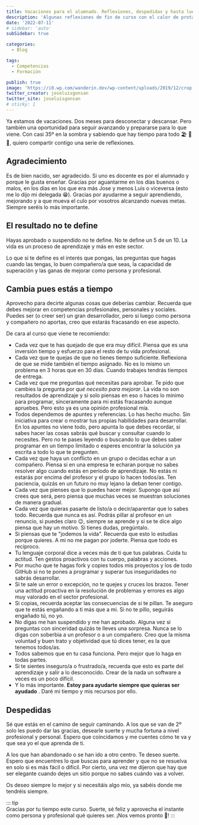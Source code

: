 ```yaml
---
title: Vacaciones para el alumnado. Reflexiones, despedidas y hasta luegos.
description: 'Algunas reflexiones de fin de curso con el calor de protagonista'
date: '2022-07-11'
# sidebar: 'auto'
subSidebar: true

categories:
  - Blog

tags:
  - Competencias
  - Formación

publish: true
image: 'https://i0.wp.com/wanderin.dev/wp-content/uploads/2019/12/crop-0-0-1170-390-0-about-cover.png'
twitter_creator: joseluisgonsan
twitter_site: joseluisgonsan
# sticky: 1
---
```

Ya estamos de vacaciones. Dos meses para desconectar y descansar. Pero también una oportunidad para seguir avanzando y prepararse para lo que viene. Con casi 35º en la sombra y sabiendo que hay tiempo para todo 🏖️ 🍻 🌄, quiero compartir contigo una serie de reflexiones.

<!-- more -->

## Agradecimiento
Es de bien nacido, ser agradecido. Si uno es docente es por el alumnado y porque le gusta enseñar. Gracias por aguantarme en los días buenos o malos, en los días en los que era más Jose y menos Luis o viceversa (esto me lo dijo mi delegada 😁). Gracias por ayudarme a seguir aprendiendo, mejorando  y a que mueva el culo por vosotros alcanzando nuevas metas. Siempre seréis lo más importante.

## El resultado no te define
Hayas aprobado o suspendido no te define. No te define un 5 de un 10. La vida es un proceso de aprendizaje y más en este sector.

Lo que si te define es el interés que pongas, las preguntas que hagas cuando las tengas, lo buen compañero/a que seas, la capacidad de superación y las ganas de mejorar como persona y profesional.

## Cambia pues estás a tiempo
Aprovecho para decirte algunas cosas que deberías cambiar. Recuerda que debes mejorar en competencias profesionales, personales y sociales. Puedes ser (o creer ser) un gran desarrollador, pero si luego como persona y compañero no aportas, creo que estarás fracasando en ese aspecto.

De cara al curso que viene te recomiendo: 
- Cada vez que te has quejado de que era muy difícil. Piensa que es una inversión tiempo y esfuerzo para el resto de tu vida profesional.
- Cada vez que te quejas de que no tienes tiempo suficiente. Reflexiona de que se mide también el tiempo asignado. No es lo mismo un problema en 3 horas que en 30 días. Cuando trabajes tendrás tiempos de entrega.
- Cada vez que me preguntas qué necesitas para aprobar. Te pido que cambies la pregunta por *qué necesito para mejorar*. La vida no son resultados de aprendizaje y si solo piensas en eso o haces lo mínimo para programar, sinceramente para mi estás fracasando aunque apruebes. Pero esto ya es una opinión profesional mía. 
- Todos dependemos de apuntes y referencias. Lo has hecho mucho. Sin iniciativa para crear o mostrar tus propias habilidades para desarrollar. En los apuntes no viene todo, pero apunta lo que debes recordar, si sabes hacer las cosas sabrás qué buscar y consultar cuando lo necesites. Pero no te pases leyendo o buscando lo que debes saber programar en un tiempo limitado o esperes encontrar la solución ya escrita a todo lo que te pregunten.
- Cada vez que haya un conflicto en un grupo o decidas echar a un compañero. Piensa si en una empresa te echaran porque no sabes resolver algo cuando estás en periodo de aprendizaje. No estás ni estarás por encima del profesor y el grupo lo hacen todos/as. Ten paciencia, quizás en un futuro no muy lejano la deban tener contigo.
- Cada vez que pienses que lo puedes hacer mejor. Supongo que así crees que será, pero piensa que muchas veces se muestran soluciones de manera gradual.
- Cada vez que quieras pasarte de listo/a o decir/aparentar que lo sabes todo. Recuerda que nunca es así. Podrás pillar al profesor en un renuncio, si puedes claro 😉, siempre se aprende y si se te dice algo piensa que hay un motivo. Si tienes dudas, pregúntalo.
- Si piensas que te "jodemos la vida". Recuerda que esto lo estudias porque quieres. A mi no me pagan por joderte. Piensa que todo es recíproco.
- Tu lenguaje corporal dice a veces más de ti que tus palabras. Cuida tu actitud. Ten gestos proactivos con tu cuerpo, palabras y acciones.
- Por mucho que te hagas fork y copies todos mis proyectos y los de todo GitHub si no te pones a programar y superar tus inseguridades no sabrás desarrollar.
- Si te sale un error o excepción, no te quejes y cruces los brazos. Tener una actitud proactiva en la resolución de problemas y errores es algo muy valorado en el sector profesional.
- Si copias, recuerda aceptar las consecuencias de si te pillan. Te aseguro que te estás engañando a ti más que a mi. Si no te pillo, seguirás engañado tú, no yo.
- No digas me han suspendido y me han aprobado. Alguna vez si preguntas con sinceridad quizás te lleves una sorpresa. Nunca se lo digas con soberbia a un profesor o a un compañero. Creo que la misma voluntad y buen trato y objetividad que tú dices tener, es la que tenemos todos/as.
- Todos sabemos que en tu casa funciona. Pero mejor que lo haga en todas partes.
- Si te sientes inseguro/a o frustrado/a, recuerda que esto es parte del aprendizaje y salir a lo desconocido. Crear de la nada un software a veces es un poco difícil.
- Y lo más importante. **Estoy para ayudarte siempre que quieras ser ayudado** . Daré mi tiempo y mis recursos por ello.

## Despedidas 
Sé que estás en el camino de seguir caminando. A los que se van de 2º solo les puedo dar las gracias, desearle suerte y mucha fortuna a nivel profesional y personal. Espero que coincidamos y me cuentes cómo te va y que sea yo el que aprenda de ti.

A los que han abandonado o se han ido a otro centro. Te deseo suerte. Espero que encuentres lo que buscas para aprender y que no se resuelva en solo si es más fácil o difícil. Por cierto, una vez me dijeron que hay que ser elegante cuando dejes un sitio porque no sabes cuándo vas a volver.

Os deseo siempre lo mejor y si necesitáis algo mío, ya sabéis donde me tendréis siempre.

::: tip  
Gracias por tu tiempo este curso. Suerte, sé feliz y aprovecha el instante como persona y profesional qué quieres ser.
¡Nos vemos pronto 👋!
:::
